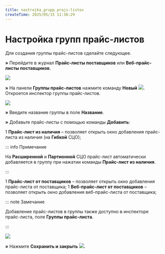 ```yaml
---
title: nastrojka_grupp_prajs-listov
createTime: 2025/05/15 11:36:29
---
```

# Настройка групп прайс-листов

Для создания группы прайс-листов сделайте следующее.

**»** Перейдите в журнал **Прайс-листы поставщиков** или **Веб-прайс-листы поставщиков**.

![](306.png)

**»** На панели **Группы прайс-листов** нажмите команду **Новый** ![](307.png). Откроется инспектор группы прайс-листов.

![](308.png)

**»** Введите название группы в поле **Название**.

**»** Добавьте прайс-листы с помощью команды **Добавить**:

1  **Прайс-лист из наличия** – позволяет открыть окно добавления прайс-листа из наличия (на **Гибкой** СЦО);

::: info Примечание

На **Расширенной** и **Партионной** СЦО прайс-лист автоматически добавляется в группу при нажатии команды **Прайс-лист из наличия**.

:::

1  **Прайс-лист от поставщиков** – позволяет открыть окно добавления прайс-листа от поставщика;
1  **Веб-прайс-лист от поставщиков** – позволяет открыть окно добавления веб-прайс-листа от поставщика;

::: note Замечание

Добавление прайс-листов в группы также доступно в инспекторе прайс-листа, поле **Группы прайс-листа**.

:::

![](309.png)

**»** Нажмите **Сохранить и закрыть** ![](310.png).

